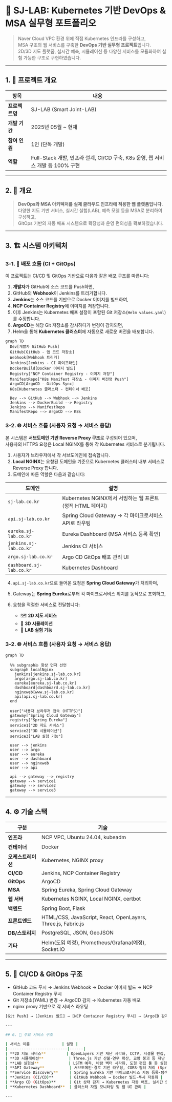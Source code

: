 # 🧪 SJ-LAB: Kubernetes 기반 DevOps & MSA 실무형 포트폴리오

> Naver Cloud VPC 환경 위에 직접 Kubernetes 인프라를 구성하고,  
> MSA 구조의 웹 서비스를 구축한 **DevOps 기반 실무형 프로젝트**입니다.  
> 2D/3D 지도 플랫폼, 실시간 예측, 시뮬레이션 등 다양한 서비스를 모듈화하여 실험 가능한 구조로 구현하였습니다.

---

## 1. 📌 프로젝트 개요

| 항목 | 내용 |
|------|------|
| **프로젝트명** | SJ-LAB (Smart Joint-LAB) |
| **개발 기간** | 2025년 05월 ~ 현재 |
| **참여 인원** | 1인 (단독 개발) |
| **역할** | Full-Stack 개발, 인프라 설계, CI/CD 구축, K8s 운영, 웹 서비스 개발 등 100% 구현 |

---

## 2. 🧩 개요

> **DevOps와 MSA 아키텍처를 실제 클라우드 인프라에 적용한 웹 플랫폼입니다.**  
> 다양한 지도 기반 서비스, 실시간 실험(LAB), 예측 모델 등을 MSA로 분리하여 구성하고,  
> GitOps 기반의 자동 배포 시스템으로 확장성과 운영 편의성을 확보하였습니다.

---

## 3. 🏗️ 시스템 아키텍처

### 3-1. 🚀 배포 흐름 (CI + GitOps)

이 프로젝트는 CI/CD 및 GitOps 기반으로 다음과 같은 배포 구조를 따릅니다:

1. **개발자**가 GitHub에 소스 코드를 Push하면,
2. GitHub의 **Webhook**이 Jenkins를 트리거합니다.
3. **Jenkins**는 소스 코드를 기반으로 Docker 이미지를 빌드하여,
4. **NCP Container Registry**에 이미지를 저장합니다.
5. 이후 Jenkins는 Kubernetes 배포 설정이 포함된 Git 저장소(`Helm values.yaml`)를 수정합니다.
6. **ArgoCD**는 해당 Git 저장소를 감시하다가 변경이 감지되면,
7. Helm을 통해 **Kubernetes 클러스터**에 자동으로 새로운 버전을 배포합니다.

```mermaid
graph TD
  Dev[개발자 GitHub Push]
  GitHub[GitHub - 앱 코드 저장소]
  Webhook[Webhook 트리거]
  Jenkins[Jenkins - CI 파이프라인]
  DockerBuild[Docker 이미지 빌드]
  Registry["NCP Container Registry - 이미지 저장"]
  ManifestRepo["K8s Manifest 저장소 - 이미지 버전명 Push"]
  ArgoCD[ArgoCD - GitOps Sync]
  K8s[Kubernetes 클러스터 - 컨테이너 배포]

  Dev --> GitHub --> Webhook --> Jenkins
  Jenkins --> DockerBuild --> Registry
  Jenkins --> ManifestRepo
  ManifestRepo --> ArgoCD --> K8s
```

### 3-2. 🌐 서비스 흐름 (사용자 요청 → 서비스 응답)

본 시스템은 **서브도메인 기반 Reverse Proxy 구조**로 구성되어 있으며,  
사용자의 HTTPS 요청은 Local NGINX를 통해 각 Kubernetes 서비스로 분기됩니다.

1. 사용자가 브라우저에서 각 서브도메인에 접속합니다.
2. **Local NGINX**는 요청된 도메인을 기준으로 Kubernetes 클러스터 내부 서비스로 Reverse Proxy 합니다.
3. 도메인에 따른 역할은 다음과 같습니다:

| 도메인 | 설명 |
|--------|------|
| `sj-lab.co.kr` | Kubernetes NGINX에서 서빙하는 웹 프론트 (정적 HTML 페이지) |
| `api.sj-lab.co.kr` | Spring Cloud Gateway → 각 마이크로서비스 API로 라우팅 |
| `eureka.sj-lab.co.kr` | Eureka Dashboard (MSA 서비스 등록 확인) |
| `jenkins.sj-lab.co.kr` | Jenkins CI 서비스 |
| `argo.sj-lab.co.kr` | Argo CD GitOps 배포 관리 UI |
| `dashboard.sj-lab.co.kr` | Kubernetes Dashboard |

4. `api.sj-lab.co.kr`으로 들어온 요청은 **Spring Cloud Gateway**가 처리하며,
5. Gateway는 **Spring Eureka**로부터 각 마이크로서비스 위치를 동적으로 조회하고,
6. 요청을 적절한 서비스로 전달합니다:

   - 🗺️ **2D 지도 서비스**
   - 🧊 **3D 시뮬레이션**
   - 🧪 **LAB 실험 기능**

### 3-2. 🌐 서비스 흐름 (사용자 요청 → 서비스 응답)

```mermaid
graph TD

  %% subgraph는 항상 먼저 선언
  subgraph localNginx
    jenkins[jenkins.sj-lab.co.kr]
    argo[argo.sj-lab.co.kr]
    eureka[eureka.sj-lab.co.kr]
    dashboard[dashboard.sj-lab.co.kr]
    nginxweb[www.sj-lab.co.kr]
    api[api.sj-lab.co.kr]
  end

  user["사용자 브라우저 접속 (HTTPS)"]
  gateway["Spring Cloud Gateway"]
  registry["Spring Eureka"]
  service1["2D 지도 서비스"]
  service2["3D 시뮬레이션"]
  service3["LAB 실험 기능"]

  user --> jenkins
  user --> argo
  user --> eureka
  user --> dashboard
  user --> nginxweb
  user --> api

  api --> gateway --> registry
  gateway --> service1
  gateway --> service2
  gateway --> service3
```

---

## 4. ⚙️ 기술 스택

| 구분             | 기술 |
|------------------|------|
| **인프라**       | NCP VPC, Ubuntu 24.04, kubeadm |
| **컨테이너**     | Docker |
| **오케스트레이션** | Kubernetes, NGINX proxy |
| **CI/CD**        | Jenkins, NCP Container Registry |
| **GitOps**       | ArgoCD |
| **MSA**          | Spring Eureka, Spring Cloud Gateway |
| **웹 서버**      | Kubernetes NGINX, Local NGINX, certbot |
| **백엔드**       | Spring Boot, Flask |
| **프론트엔드**   | HTML/CSS, JavaScript, React, OpenLayers, Three.js, Fabric.js |
| **DB/스토리지**  | PostgreSQL, JSON, GeoJSON |
| **기타**         | Helm(도입 예정), Prometheus/Grafana(예정), Socket.IO |

---

## 5. 🔄 CI/CD & GitOps 구조

- GitHub 코드 푸시 → Jenkins Webhook → Docker 이미지 빌드 → NCP Container Registry 푸시  
- Git 저장소(YAML) 변경 → ArgoCD 감지 → Kubernetes 자동 배포  
- nginx proxy 기반으로 각 서비스 라우팅

```bash
[Git Push] → [Jenkins 빌드] → [NCP Container Registry 푸시] → [ArgoCD 감지] → [K8s 자동 배포]

---

## 6. 📡 주요 서비스 구조

| 서비스 이름              | 설명 |
|--------------------------|------|
| **2D 지도 서비스**         | OpenLayers 기반 재난 시각화, CCTV, 시설물 편집, 신고 기능 등 |
| **3D 시뮬레이션**           | Three.js 기반 산불·연무 확산, 교량 붕괴 등 재난 시뮬레이션 |
| **LAB 실험실**             | LSTM 예측, 바람 벡터 시각화, 도형 편집 툴 등 실험 기능 |
| **API Gateway**           | 서브도메인·경로 기반 라우팅, CORS·필터 처리 (Spring Cloud Gateway) |
| **Service Discovery**     | Spring Eureka 기반 마이크로서비스 자동 등록·탐색 |
| **Jenkins (CI/CD)**       | GitHub Webhook → Docker 빌드·푸시 자동화 |
| **Argo CD (GitOps)**      | Git 상태 감지 → Kubernetes 자동 배포, 실시간 Sync·Rollback |
| **Kubernetes Dashboard**  | 클러스터 자원 모니터링 및 웹 UI 관리 |

---

